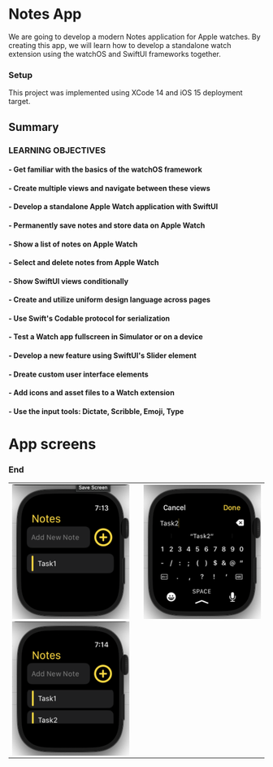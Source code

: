 # Notes App

We are going to develop a modern Notes application for Apple watches.
By creating this app, we will learn how to develop a standalone watch extension using the watchOS and SwiftUI frameworks together.

### Setup
This project was implemented using XCode 14 and iOS 15 deployment target.

## Summary

### LEARNING OBJECTIVES

#### - Get familiar with the basics of the watchOS framework

#### - Create multiple views and navigate between these views

#### - Develop a standalone Apple Watch application with SwiftUI

#### - Permanently save notes and store data on Apple Watch

#### - Show a list of notes on Apple Watch

#### - Select and delete notes from Apple Watch

#### - Show SwiftUI views conditionally

#### - Create and utilize uniform design language across pages

#### - Use Swift's Codable protocol for serialization

#### - Test a Watch app fullscreen in Simulator or on a device

#### - Develop a new feature using SwiftUI's Slider element

#### - Dreate custom user interface elements

#### - Add icons and asset files to a Watch extension

#### - Use the input tools: Dictate, Scribble, Emoji, Type


# App screens

<table style="width:100%; border: 0px solid">
  <tr>
    <td><img src="Screenshots/1.png" alt="drawing" width="400" heigh="867" align="center"/></td>
    <td></td>
    <td><img src="Screenshots/2.png" alt="drawing" width="400" heigh="867" align="center"/></td>
  </tr>
   <tr>
    <td><img src="Screenshots/3.png" alt="drawing" width="400" heigh="867" align="center"/></td>
  </tr
</table>

### End
